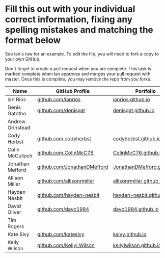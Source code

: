 # Fill this out with your individual correct information, fixing any spelling mistakes and matching the format below

See Ian's row for an example. To edit the file, you will need to fork a copy to your own GitHub.

Don't forget to create a pull request when you are complete. This task is marked complete when Ian approves and merges your pull request with master. Once this is complete, you may remove the repo from you forks.

| Name             | GitHub Profile                                                     | Portfolio                                                         |
| ---------------- | ------------------------------------------------------------------ | ----------------------------------------------------------------- |
| Ian Rios         | [github.com/ianrios](https://github.com/ianrios)                   | [ianrios.github.io](https://ianrios.github.io)                    |
| Denis Gatotho    | [github.com/denisgat](https://github.com/denisgat)                 | [denisgat.github.io](https://denisgat.github.io)                  |
| Andrew Grinstead |                                                                    |                                                                   |
| Cody Herbst      | [github.com.codyherbst](https://github.com/codyherbst)             | [codyherbst.github.io](https://codyherbst.github.io)              |
| Colin McCulloch  | [github.com.ColinMcC76](https://github.com/ColinMcC76)            | [ColinMcC76.github.io](https://ColinMcC76.github.io/)              |                                                                   
| Jonathan Mefford | [github.com/JonathanDMefford](https://github.com/JonathanDMefford) | [JonathanDMefford.github.io](https://jonathandmefford.github.io/) |
| Allison Miller   | [github.com/allisonrmiller](https://github.com/AllisonRMiller) | [allisonrmiller.github.io](https://allisonrmiller.github.io/) |
| Hayden Nesbit    | [github.com/hayden-nesbit](https://github.com/hayden-nesbit)       | [hayden-nesbit.github.io](https://hayden-nesbit.github.io)        |
| David Oliver     | [github.com/davo1984](https://github.com/davo1984)                 | [davo1984.github.io](https://davo1984.github.io)                  |
| Tim Rogers       |                                                                    |                                                                   |
| Kate Sivy        | [github.com/katesivy](https://github.com/katesivy)                 | [ksivy.github.io](https://ksivy.github.io)                        |
| Kelly Wilson     | [github.com/KellyLWilson](https://github.com/KellyLWilson)         | [kellylwilson.github.io](https://kellylwilson.github.io/my-app/)  |
